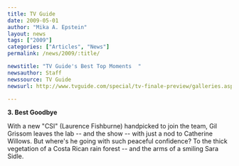 ```yaml
---
title: TV Guide 
date: 2009-05-01
author: "Mika A. Epstein"
layout: news
tags: ["2009"]
categories: ["Articles", "News"]
permalink: /news/2009/:title/

newstitle: "TV Guide's Best Top Moments  "
newsauthor: Staff  
newssource: TV Guide  
newsurl: http://www.tvguide.com/special/tv-finale-preview/galleries.aspx?gallery=Best-Moments-1004366&page=18  

---
```


 **3. Best Goodbye**

With a new "CSI" (Laurence Fishburne) handpicked to join the team, Gil Grissom leaves the lab -- and the show -- with just a nod to Catherine Willows. But where's he going with such peaceful confidence? To the thick vegetation of a Costa Rican rain forest -- and the arms of a smiling Sara Sidle.

